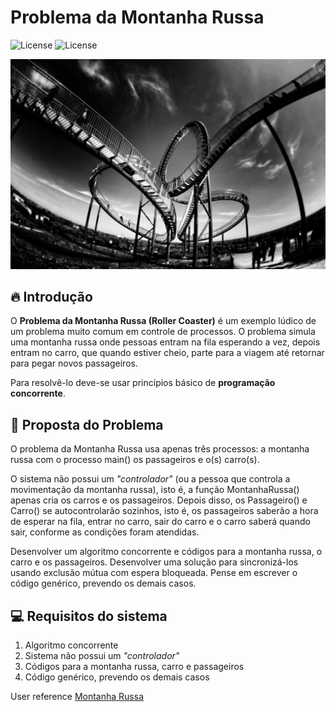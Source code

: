 # Problema da Montanha Russa

<img alt="License" src="https://img.shields.io/static/v1?label=license&message=MIT&color=E51C44&labelColor=0A1033">
<img alt="License" src="https://img.shields.io/static/v1?label=java&message=1.8&color=E51C44&labelColor=0A1033">


![cover](.github/roller-coaster.jpg?style=flat)

## :fire: Introdução

O **Problema da Montanha Russa (Roller Coaster)** é um exemplo lúdico de um problema muito comum em controle de
processos. O problema simula uma montanha russa onde pessoas entram na fila esperando a vez, depois entram no carro, que
quando estiver cheio, parte para a viagem até retornar para pegar novos passageiros.

Para resolvê-lo deve-se usar princípios básico de **programação concorrente**.

## :roller_coaster: Proposta do Problema

O problema da Montanha Russa usa apenas três processos: a montanha russa com o processo main() os passageiros e o(s)
carro(s).

O sistema não possui um _"controlador"_ (ou a pessoa que controla a movimentação da montanha russa), isto é, a função
MontanhaRussa() apenas cria os carros e os passageiros. Depois disso, os Passageiro() e Carro() se autocontrolarão
sozinhos, isto é, os passageiros saberão a hora de esperar na fila, entrar no carro, sair do carro e o carro saberá
quando sair, conforme as condições foram atendidas.

Desenvolver um algoritmo concorrente e códigos para a montanha russa, o carro e os passageiros. Desenvolver uma solução
para sincronizá-los usando exclusão mútua com espera bloqueada. Pense em escrever o código genérico, prevendo os demais
casos.

## :computer: Requisitos do sistema

1. Algoritmo concorrente
2. Sistema não possui um _"controlador"_
3. Códigos para a montanha russa, carro e passageiros
4. Código genérico, prevendo os demais casos

User reference [Montanha Russa][1]

[1]: src/MontanhaRussa.java

[2]: src/Passenger.java

[3]: src/Car.java

[4]: .github/roller-coaster.jpg